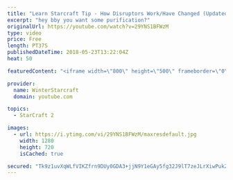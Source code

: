 ```yaml
---
title: "Learn Starcraft Tip - How Disruptors Work/Have Changed (Updated Patch 4.0 2018)"
excerpt: "hey bby you want some purification?"
originalUrl: https://youtube.com/watch?v=29YNS1BFWzM
type: video
price: Free
length: PT37S
publishedDateTime: 2018-05-23T13:22:04Z
heat: 50

featuredContent: "<iframe width=\"800\" height=\"500\" frameborder=\"0\" src=\"https://www.youtube.com/embed/29YNS1BFWzM\" allow=\"accelerometer; autoplay; encrypted-media; gyroscope; picture-in-picture\" allowfullscreen></iframe>"

provider:
  name: WinterStarcraft
  domain: youtube.com

topics:
  - StarCraft 2

images:
  - url: https://i.ytimg.com/vi/29YNS1BFWzM/maxresdefault.jpg
    width: 1280
    height: 720
    isCached: true

secured: "Tk9z1uvXqWLfVIKZfrn9DUy0GDA3+jjN9Y1eGAy5fg32J9lT7zeJLrXiwPukZds6i/NRVfwXd64w//eB1dzTmfIi4kFTJjFRKoZZnD2XdXyi41mTmvgCENMVjyC797EH5Qi/oJTZUjZZb7qsZPcJR5mHjRrlS4X66fiYVlrXoJab4FUMPjKxW1eFKT57WqB6rIfBZas37OX93EvXETl5sXq+MtMVnNeFFQaYWkqVzK4rh8KitZz5N+zxhEgJc1NKFTc91UaDyhAhbRUqgaABjUVXKMPsLEmJHnpiWtysZ50cNMu23ivv0t6TQ1RCh9nN/ruRHU3QOrPizlCNT+k76njXwRu/AWZFTyIx1wv35707/RdunERicrJzVY4oN86dld+pA/SSJ+6SFdR3tl9AjuoxTLKyDLIZXLDv+P4plcs=;zjxj6XBUReq040bB6rGD9A=="
---
```


